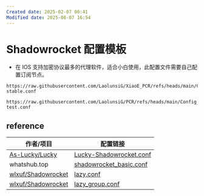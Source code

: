 ```yaml
---
Created date: 2025-02-07 00:41
Modified date: 2025-08-07 16:54
---
```

# Shadowrocket 配置模板

- 在 IOS 支持加密协议最多的代理软件，适合小白使用，此配置文件需要自己配置订阅节点。

```
https://raw.githubusercontent.com/LaolunsiG/XiaoE_PCR/refs/heads/main/Config_File/Shadowrocket/Config/XiaoE_Shadowrocket-stable.conf
```

```
https://raw.githubusercontent.com/LaolunsiG/PCR/refs/heads/main/Config_File/Shadowrocket/Config/Shadowrocket-test.conf
```

## reference

| 作者/项目                                                       | 配置链接                                                                                                                |
| ----------------------------------------------------------- | ------------------------------------------------------------------------------------------------------------------- |
| [As-Lucky/Lucky](https://github.com/As-Lucky/Lucky)         | [Lucky-Shadowrocket.conf](https://raw.githubusercontent.com/As-Lucky/Lucky/refs/heads/main/Lucky-Shadowrocket.conf) |
| whatshub.top                                                | [shadowrocket_basic.conf](https://whatshub.top/config/shadowrocket_basic.conf)                                      |
| [wlxuf/Shadowrocket](https://github.com/wlxuf/Shadowrocket) | [lazy.conf](https://raw.githubusercontent.com/wlxuf/Shadowrocket/refs/heads/main/lazy.conf)                         |
| [wlxuf/Shadowrocket](https://github.com/wlxuf/Shadowrocket) | [lazy_group.conf](https://raw.githubusercontent.com/wlxuf/Shadowrocket/refs/heads/main/lazy_group.conf)             |
